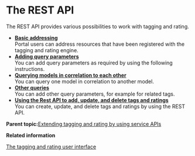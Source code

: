 # The REST API

The REST API provides various possibilities to work with tagging and rating.

-   **[Basic addressing](../admin-system/tag_rate_api_rest_addr.md)**  
Portal users can address resources that have been registered with the tagging and rating engine.
-   **[Adding query parameters](../admin-system/tag_rate_api_rest_add_qparms.md)**  
You can add query parameters as required by using the following instructions.
-   **[Querying models in correlation to each other](../admin-system/tag_rate_api_rest_cor_modls.md)**  
You can query one model in correlation to another model.
-   **[Other queries](../admin-system/tag_rate_api_rest_oth_queries.md)**  
You can add other query parameters, for example for related tags.
-   **[Using the Rest API to add, update, and delete tags and ratings](../admin-system/tag_rate_api_rest_cud_tr.md)**  
You can create, update, and delete tags and ratings by using the REST API.

**Parent topic:**[Extending tagging and rating by using service APIs](../admin-system/tag_rate_dev.md)

**Related information**  


[The tagging and rating user interface](../admin-system/tag_rate_ui.md)


